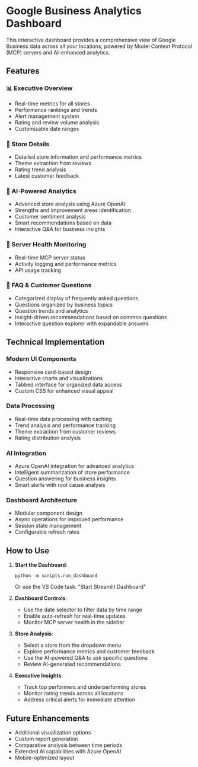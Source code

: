 # Google Business Analytics Dashboard

This interactive dashboard provides a comprehensive view of Google Business data across all your locations, powered by Model Context Protocol (MCP) servers and AI-enhanced analytics.

## Features

### 📊 Executive Overview
- Real-time metrics for all stores
- Performance rankings and trends
- Alert management system
- Rating and review volume analysis
- Customizable date ranges

### 🏪 Store Details
- Detailed store information and performance metrics
- Theme extraction from reviews
- Rating trend analysis
- Latest customer feedback

### 🧠 AI-Powered Analytics
- Advanced store analysis using Azure OpenAI
- Strengths and improvement areas identification
- Customer sentiment analysis
- Smart recommendations based on data
- Interactive Q&A for business insights

### 🔌 Server Health Monitoring
- Real-time MCP server status
- Activity logging and performance metrics
- API usage tracking

### 💬 FAQ & Customer Questions
- Categorized display of frequently asked questions
- Questions organized by business topics
- Question trends and analytics
- Insight-driven recommendations based on common questions
- Interactive question explorer with expandable answers

## Technical Implementation

### Modern UI Components
- Responsive card-based design
- Interactive charts and visualizations
- Tabbed interface for organized data access
- Custom CSS for enhanced visual appeal

### Data Processing
- Real-time data processing with caching
- Trend analysis and performance tracking
- Theme extraction from customer reviews
- Rating distribution analysis

### AI Integration
- Azure OpenAI integration for advanced analytics
- Intelligent summarization of store performance
- Question answering for business insights
- Smart alerts with root cause analysis

### Dashboard Architecture
- Modular component design
- Async operations for improved performance
- Session state management
- Configurable refresh rates

## How to Use

1. **Start the Dashboard**:
   ```
   python -m scripts.run_dashboard
   ```
   Or use the VS Code task: "Start Streamlit Dashboard"

2. **Dashboard Controls**:
   - Use the date selector to filter data by time range
   - Enable auto-refresh for real-time updates
   - Monitor MCP server health in the sidebar

3. **Store Analysis**:
   - Select a store from the dropdown menu
   - Explore performance metrics and customer feedback
   - Use the AI-powered Q&A to ask specific questions
   - Review AI-generated recommendations

4. **Executive Insights**:
   - Track top performers and underperforming stores
   - Monitor rating trends across all locations
   - Address critical alerts for immediate attention

## Future Enhancements

- Additional visualization options
- Custom report generation
- Comparative analysis between time periods
- Extended AI capabilities with Azure OpenAI
- Mobile-optimized layout
